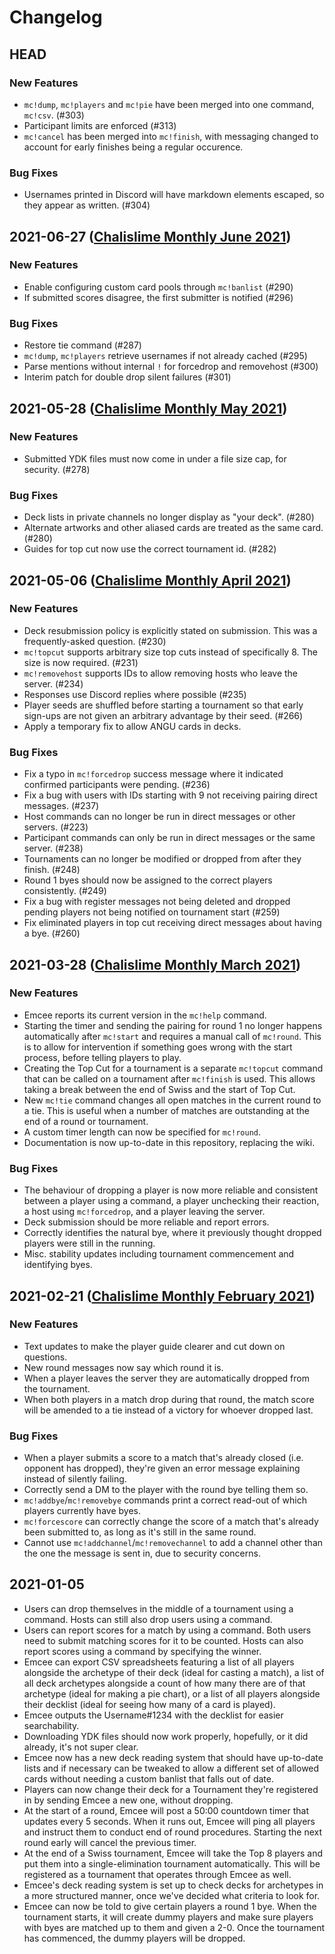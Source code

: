 # Changelog

## HEAD
### New Features
- `mc!dump`, `mc!players` and `mc!pie` have been merged into one command, `mc!csv`. (#303)
- Participant limits are enforced (#313)
- `mc!cancel` has been merged into `mc!finish`, with messaging changed to account for early finishes being a regular occurence.

### Bug Fixes
- Usernames printed in Discord will have markdown elements escaped, so they appear as written. (#304)

## 2021-06-27 ([Chalislime Monthly June 2021](https://challonge.com/csmjune2021))

### New Features
- Enable configuring custom card pools through `mc!banlist` (#290)
- If submitted scores disagree, the first submitter is notified (#296)

### Bug Fixes
- Restore tie command (#287)
- `mc!dump`, `mc!players` retrieve usernames if not already cached (#295)
- Parse mentions without internal `!` for forcedrop and removehost (#300)
- Interim patch for double drop silent failures (#301)

## 2021-05-28 ([Chalislime Monthly May 2021](https://challonge.com/csmmay2021))

### New Features
- Submitted YDK files must now come in under a file size cap, for security. (#278)

### Bug Fixes
- Deck lists in private channels no longer display as "your deck". (#280)
- Alternate artworks and other aliased cards are treated as the same card. (#280)
- Guides for top cut now use the correct tournament id. (#282)

## 2021-05-06 ([Chalislime Monthly April 2021](https://challonge.com/csmapr2021))

### New Features
- Deck resubmission policy is explicitly stated on submission. This was a frequently-asked question. (#230)
- `mc!topcut` supports arbitrary size top cuts instead of specifically 8. The size is now required. (#231)
- `mc!removehost` supports IDs to allow removing hosts who leave the server. (#234)
- Responses use Discord replies where possible (#235)
- Player seeds are shuffled before starting a tournament so that early sign-ups are not given an arbitrary advantage by their seed. (#266)
- Apply a temporary fix to allow ANGU cards in decks.

### Bug Fixes
- Fix a typo in `mc!forcedrop` success message where it indicated confirmed participants were pending. (#236)
- Fix a bug with users with IDs starting with 9 not receiving pairing direct messages. (#237)
- Host commands can no longer be run in direct messages or other servers. (#223)
- Participant commands can only be run in direct messages or the same server. (#238)
- Tournaments can no longer be modified or dropped from after they finish. (#248)
- Round 1 byes should now be assigned to the correct players consistently. (#249)
- Fix a bug with register messages not being deleted and dropped pending players not being notified on tournament start (#259)
- Fix eliminated players in top cut receiving direct messages about having a bye. (#260)

## 2021-03-28 ([Chalislime Monthly March 2021](https://challonge.com/csmmar21))

### New Features
- Emcee reports its current version in the `mc!help` command.
- Starting the timer and sending the pairing for round 1 no longer happens automatically after `mc!start` and requires a manual call of `mc!round`. This is to allow for intervention if something goes wrong with the start process, before telling players to play.
- Creating the Top Cut for a tournament is a separate `mc!topcut` command that can be called on a tournament after `mc!finish` is used. This allows taking a break between the end of Swiss and the start of Top Cut.
- New `mc!tie` command changes all open matches in the current round to a tie. This is useful when a number of matches are outstanding at the end of a round or tournament.
- A custom timer length can now be specified for `mc!round`.
- Documentation is now up-to-date in this repository, replacing the wiki.
### Bug Fixes
- The behaviour of dropping a player is now more reliable and consistent between a player using a command, a player unchecking their reaction, a host using `mc!forcedrop`, and a player leaving the server.
- Deck submission should be more reliable and report errors.
- Correctly identifies the natural bye, where it previously thought dropped players were still in the running.
- Misc. stability updates including tournament commencement and identifying byes.

## 2021-02-21 ([Chalislime Monthly February 2021](https://challonge.com/csmfeb21))

### New Features
- Text updates to make the player guide clearer and cut down on questions.
- New round messages now say which round it is.
- When a player leaves the server they are automatically dropped from the tournament.
- When both players in a match drop during that round, the match score will be amended to a tie instead of a victory for whoever dropped last.
### Bug Fixes
- When a player submits a score to a match that's already closed (i.e. opponent has dropped), they're given an error message explaining instead of silently failing.
- Correctly send a DM to the player with the round bye telling them so.
- `mc!addbye`/`mc!removebye` commands print a correct read-out of which players currently have byes.
- `mc!forcescore` can correctly change the score of a match that's already been submitted to, as long as it's still in the same round.
- Cannot use `mc!addchannel`/`mc!removechannel` to add a channel other than the one the message is sent in, due to security concerns.

## 2021-01-05

- Users can drop themselves in the middle of a tournament using a command. Hosts can still also drop users using a command.
- Users can report scores for a match by using a command. Both users need to submit matching scores for it to be counted. Hosts can also report scores using a command by specifying the winner.
- Emcee can export CSV spreadsheets featuring a list of all players alongside the archetype of their deck (ideal for casting a match), a list of all deck archetypes alongside a count of how many there are of that archetype (ideal for making a pie chart), or a list of all players alongside their decklist (ideal for seeing how many of a card is played).
- Emcee outputs the Username#1234 with the decklist for easier searchability.
- Downloading YDK files should now work properly, hopefully, or it did already, it's not super clear.
- Emcee now has a new deck reading system that should have up-to-date lists and if necessary can be tweaked to allow a different set of allowed cards without needing a custom banlist that falls out of date.
- Players can now change their deck for a Tournament they're registered in by sending Emcee a new one, without dropping.
- At the start of a round, Emcee will post a 50:00 countdown timer that updates every 5 seconds. When it runs out, Emcee will ping all players and instruct them to conduct end of round procedures. Starting the next round early will cancel the previous timer.
- At the end of a Swiss tournament, Emcee will take the Top 8 players and put them into a single-elimination tournament automatically. This will be registered as a tournament that operates through Emcee as well.
- Emcee's deck reading system is set up to check decks for archetypes in a more structured manner, once we've decided what criteria to look for.
- Emcee can now be told to give certain players a round 1 bye. When the tournament starts, it will create dummy players and make sure players with byes are matched up to them and given a 2-0. Once the tournament has commenced, the dummy players will be dropped.
